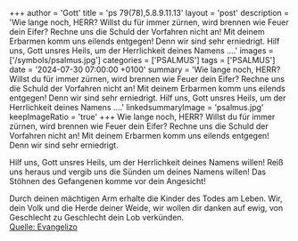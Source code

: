 +++
author = 'Gott'
title = 'ps 79(78),5.8.9.11.13'
layout = 'post'
description = 'Wie lange noch, HERR? Willst du für immer zürnen,  wird brennen wie Feuer dein Eifer? Rechne uns die Schuld der Vorfahren nicht an!  Mit deinem Erbarmen komm uns eilends entgegen!  Denn wir sind sehr erniedrigt.  Hilf uns, Gott unsres Heils, um der Herrlichkeit deines Namens ....'
images = ['/symbols/psalmus.jpg']
categories = ['PSALMUS']
tags = ['PSALMUS']
date = '2024-07-30 07:00:00 +0100'
summary = 'Wie lange noch, HERR? Willst du für immer zürnen,  wird brennen wie Feuer dein Eifer? Rechne uns die Schuld der Vorfahren nicht an!  Mit deinem Erbarmen komm uns eilends entgegen!  Denn wir sind sehr erniedrigt.  Hilf uns, Gott unsres Heils, um der Herrlichkeit deines Namens ....'
linkedsummaryImage = 'psalmus.jpg'
keepImageRatio = 'true'
+++
Wie lange noch, HERR? Willst du für immer zürnen, 
wird brennen wie Feuer dein Eifer?
Rechne uns die Schuld der Vorfahren nicht an! 
Mit deinem Erbarmen komm uns eilends entgegen! 
Denn wir sind sehr erniedrigt.

Hilf uns, Gott unsres Heils,
um der Herrlichkeit deines Namens willen! Reiß uns heraus 
und vergib uns die Sünden um deines Namens willen!
Das Stöhnen des Gefangenen komme vor dein Angesicht! 

Durch deinen mächtigen Arm erhalte die Kinder des Todes am Leben.<!--more-->
Wir, dein Volk und die Herde deiner Weide, 
wir wollen dir danken auf ewig, 
von Geschlecht zu Geschlecht dein Lob verkünden.<br> [Quelle: Evangelizo](https://evangeliumtagfuertag.org/DE/gospel)
